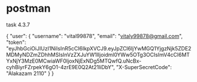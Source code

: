 # postman
task 4.3.7

{
  "user": {
    "username": "vital99878",
    "email": "vitaly99878@gmail.com",
    "token": "eyJhbGciOiJIUzI1NiIsInR5cCI6IkpXVCJ9.eyJpZCI6IjYwMGQ1YjgzNjk5ZDE2MDMyNDZmZDhhMSIsInVzZXJuYW1lIjoidml0YWw5OTg3OCIsImV4cCI6MTYxNjY3MzE0MCwiaWF0IjoxNjExNDg5MTQwfQ.uNcBx-cyhBiyrFZrpekY6gO1-4zrE9E0Q2At21liDbY",
    "X-SuperSecretCode": "Alakazam 2110"
  }
}
